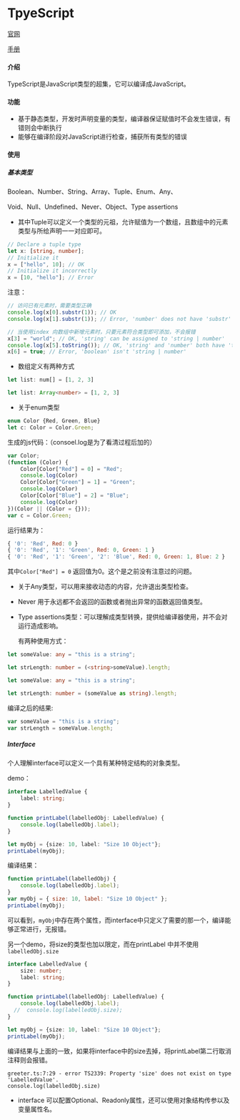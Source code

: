 # TpyeScript

[官网](https://www.tslang.cn/)

[手册](http://www.typescriptlang.org/docs/handbook/interfaces.html)

#### 介绍

TypeScript是JavaScript类型的超集，它可以编译成JavaScript。

#### 功能

- 基于静态类型，开发时声明变量的类型，编译器保证赋值时不会发生错误，有错则会中断执行
- 能够在编译阶段对JavaScript进行检查，捕获所有类型的错误

#### 使用

##### 基本类型

Boolean、Number、String、Array、Tuple、Enum、Any、

Void、Null、Undefined、Never、Object、Type assertions

- 其中Tuple可以定义一个类型的元祖，允许赋值为一个数组，且数组中的元素类型与所给声明一一对应即可。

```typescript
// Declare a tuple type
let x: [string, number];
// Initialize it
x = ["hello", 10]; // OK
// Initialize it incorrectly
x = [10, "hello"]; // Error
```

注意：

```typescript
// 访问已有元素时，需要类型正确
console.log(x[0].substr(1)); // OK
console.log(x[1].substr(1)); // Error, 'number' does not have 'substr'

// 当使用index 向数组中新增元素时，只要元素符合类型即可添加，不会报错
x[3] = "world"; // OK, 'string' can be assigned to 'string | number'
console.log(x[5].toString()); // OK, 'string' and 'number' both have 'toString'
x[6] = true; // Error, 'boolean' isn't 'string | number'
```

- 数组定义有两种方式

```typescript
let list: num[] = [1, 2, 3]

let list: Array<number> = [1, 2, 3]
```

- 关于enum类型

```typescript
enum Color {Red, Green, Blue}
let c: Color = Color.Green;
```

生成的js代码：（consoel.log是为了看清过程后加的）

```javascript
var Color;
(function (Color) {
    Color[Color["Red"] = 0] = "Red";
    console.log(Color)
    Color[Color["Green"] = 1] = "Green";
    console.log(Color)
    Color[Color["Blue"] = 2] = "Blue";
    console.log(Color)
})(Color || (Color = {}));
var c = Color.Green;
```

运行结果为：

```javascript
{ '0': 'Red', Red: 0 }
{ '0': 'Red', '1': 'Green', Red: 0, Green: 1 }
{ '0': 'Red', '1': 'Green', '2': 'Blue', Red: 0, Green: 1, Blue: 2 }
```

其中`Color["Red"] = 0` 返回值为0。这个是之前没有注意过的问题。

- 关于Any类型，可以用来接收动态的内容，允许退出类型检查。

- Never 用于永远都不会返回的函数或者抛出异常的函数返回值类型。

- Type assertions类型：可以理解成类型转换，提供给编译器使用，并不会对运行造成影响。

  有两种使用方式：

```typescript
let someValue: any = "this is a string";

let strLength: number = (<string>someValue).length;
```

```typescript
let someValue: any = "this is a string";

let strLength: number = (someValue as string).length;
```

编译之后的结果:

```javascript
var someValue = "this is a string";
var strLength = someValue.length;
```

##### Interface

个人理解interface可以定义一个具有某种特定结构的对象类型。

demo：

```typescript
interface LabelledValue {
    label: string;
}

function printLabel(labelledObj: LabelledValue) {
    console.log(labelledObj.label);
}

let myObj = {size: 10, label: "Size 10 Object"};
printLabel(myObj);
```

编译结果：

```javascript
function printLabel(labelledObj) {
    console.log(labelledObj.label);
}
var myObj = { size: 10, label: "Size 10 Object" };
printLabel(myObj);

```

可以看到，`myObj`中存在两个属性，而interface中只定义了需要的那一个，编译能够正常进行，无报错。

另一个demo，将size的类型也加以限定，而在printLabel 中并不使用`labelledObj.size`

```typescript
interface LabelledValue {
    size: number;
    label: string;
}

function printLabel(labelledObj: LabelledValue) {
    console.log(labelledObj.label);
  //  console.log(labelledObj.size);
}

let myObj = {size: 10, label: "Size 10 Object"};
printLabel(myObj);

```

编译结果与上面的一致，如果将interface中的size去掉，将printLabel第二行取消注释则会报错。

```shell
greeter.ts:7:29 - error TS2339: Property 'size' does not exist on type 'LabelledValue'.
console.log(labelledObj.size)
```

- interface 可以配置Optional、Readonly属性，还可以使用对象结构传参以及变量属性名。















